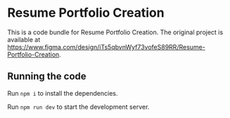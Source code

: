 
  # Resume Portfolio Creation

  This is a code bundle for Resume Portfolio Creation. The original project is available at https://www.figma.com/design/iTs5qbvnWyf73vofeS89RR/Resume-Portfolio-Creation.

  ## Running the code

  Run `npm i` to install the dependencies.

  Run `npm run dev` to start the development server.
  